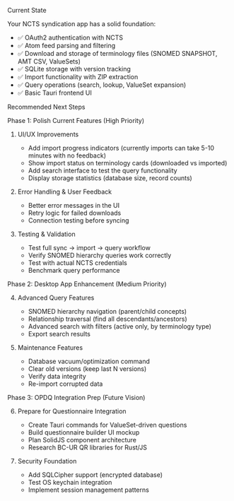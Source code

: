 Current State

Your NCTS syndication app has a solid foundation:

- ✅ OAuth2 authentication with NCTS
- ✅ Atom feed parsing and filtering
- ✅ Download and storage of terminology files (SNOMED SNAPSHOT, AMT CSV, ValueSets)
- ✅ SQLite storage with version tracking
- ✅ Import functionality with ZIP extraction
- ✅ Query operations (search, lookup, ValueSet expansion)
- ✅ Basic Tauri frontend UI

Recommended Next Steps

Phase 1: Polish Current Features (High Priority)

1. UI/UX Improvements


    - Add import progress indicators (currently imports can take 5-10 minutes with no feedback)
    - Show import status on terminology cards (downloaded vs imported)
    - Add search interface to test the query functionality
    - Display storage statistics (database size, record counts)

2. Error Handling & User Feedback


    - Better error messages in the UI
    - Retry logic for failed downloads
    - Connection testing before syncing

3. Testing & Validation


    - Test full sync → import → query workflow
    - Verify SNOMED hierarchy queries work correctly
    - Test with actual NCTS credentials
    - Benchmark query performance

Phase 2: Desktop App Enhancement (Medium Priority)

4. Advanced Query Features


    - SNOMED hierarchy navigation (parent/child concepts)
    - Relationship traversal (find all descendants/ancestors)
    - Advanced search with filters (active only, by terminology type)
    - Export search results

5. Maintenance Features


    - Database vacuum/optimization command
    - Clear old versions (keep last N versions)
    - Verify data integrity
    - Re-import corrupted data

Phase 3: OPDQ Integration Prep (Future Vision)

6. Prepare for Questionnaire Integration


    - Create Tauri commands for ValueSet-driven questions
    - Build questionnaire builder UI mockup
    - Plan SolidJS component architecture
    - Research BC-UR QR libraries for Rust/JS

7. Security Foundation


    - Add SQLCipher support (encrypted database)
    - Test OS keychain integration
    - Implement session management patterns
